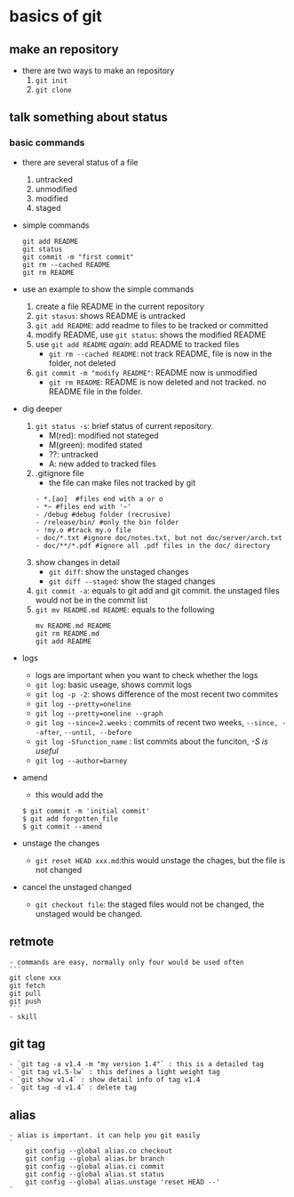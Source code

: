 # basics of git

## make an repository
- there are two ways to make an repository
	1. `git init`
	2. `git clone`

## talk something about status

### basic commands
- there are several status of a file
	1. untracked
	2. unmodified
	3. modified
	4. staged

- simple commands
	```
	git add README
	git status
	git commit -m "first commit"
	git rm --cached README
	git rm README
	```
- use an example to show the simple commands
	1. create a file README in the current repository
	2. `git stasus`: shows README is untracked
	3. `git add README`: add readme to files to be tracked or committed
	4. modify README, use `git status`: shows the modified README
	5. use `git add README` *again*: add README to tracked files
		- `git rm --cached README`: not track README, file is now in the folder, not deleted
	6. `git commit -m "modify README"`: README now is unmodified
		- `git rm README`: README is now deleted and not tracked. no README file in the folder.


- dig deeper
	1.  `git status -s`: brief status of current repository.
		- M(red): modified not stateged
		- M(green): modifed stated
		- ??: untracked
		- A: new added to tracked files
	2. .gitignore file
		- the file can make files not tracked by git
		```
		- *.[ao]  #files end with a or o
		- *~ #files end with '~'
		- /debug #debug folder (recrusive)
		- /release/bin/ #only the bin folder
		- !my.o #track my.o file
		- doc/*.txt #ignore doc/notes.txt, but not doc/server/arch.txt
		- doc/**/*.pdf #ignore all .pdf files in the doc/ directory
		```
	3. show changes in detail
		- `git diff`: show the unstaged changes
		- `git diff --staged`: show the staged changes
	4. `git commit -a`: equals to git add and git commit. the unstaged files would not be in the commit list
	5. `git mv README.md README`: equals to the following
		```
		mv README.md README
		git rm README.md
		git add README
		```

- logs
	- logs are important when you want to check whether the logs 
	- `git log`: basic useage, shows commit logs
	- `git log -p -2`: shows difference of the most recent two commites
	- `git log --pretty=oneline`
	- `git log --pretty=oneline --graph`
	- `git log --since=2.weeks` : commits of recent two weeks, `--since, --after`, `--until, --before`
	- `git log -Sfunction_name` : list commits about the funciton, *-S is useful*
	- `git log --author=barney`

	
- amend
	- this would add the 
	```
	$ git commit -m 'initial commit'
	$ git add forgotten_file
	$ git commit --amend
	```

- unstage the changes
	- `git reset HEAD xxx.md`:this would unstage the chages, but the file is not changed

- cancel the unstaged changed
	- `git checkout file`: the staged files would not be changed, the unstaged would be changed.

## retmote
	- commands are easy, normally only four would be used often
	```
	git clone xxx
	git fetch
	git pull
	git push
	```
	- skill

## git tag
	- `git tag -a v1.4 -m "my version 1.4"` : this is a detailed tag
	- `git tag v1.5-lw` : this defines a light weight tag
	- `git show v1.4` : show detail info of tag v1.4
	- `git tag -d v1.4` : delete tag



## alias
	- alias is important. it can help you git easily
	`
		git config --global alias.co checkout
		git config --global alias.br branch
		git config --global alias.ci commit
		git config --global alias.st status
		git config --global alias.unstage 'reset HEAD --'
	`